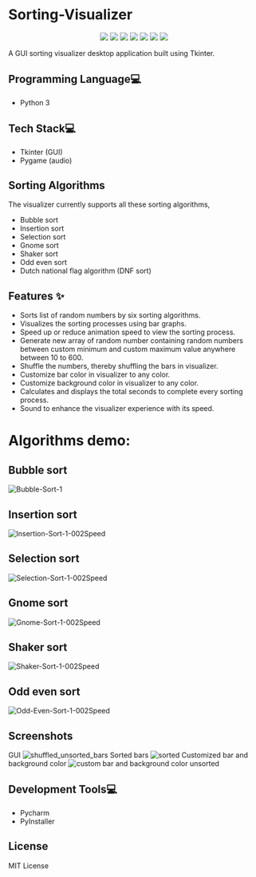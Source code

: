 # Sorting-Visualizer
<p align="center">
  <img src="https://api.visitorbadge.io/api/visitors?path=https%3A%2F%2Fgithub.com%2Freshmaharidhas%2FSorting-Visualizer&labelColor=%23000000&countColor=%2300ff00&style=plastic&labelStyle=none"/>
  <img src="https://img.shields.io/github/languages/code-size/reshmaharidhas/Sorting-Visualizer"/>
  <img src="https://img.shields.io/github/languages/top/reshmaharidhas/Sorting-Visualizer?labelColor=%23000000"/>
  <img src="https://img.shields.io/github/v/release/reshmaharidhas/Sorting-Visualizer"/>
  <img src="https://img.shields.io/github/release-date/reshmaharidhas/Sorting-Visualizer"/>
  <img src="https://img.shields.io/github/created-at/reshmaharidhas/Sorting-Visualizer"/>
  <img src="https://img.shields.io/github/license/reshmaharidhas/Sorting-Visualizer"/>
</p>
A GUI sorting visualizer desktop application built using Tkinter.

## Programming Language💻
- Python 3

## Tech Stack💻 
- Tkinter (GUI)
- Pygame (audio)

## Sorting Algorithms
The visualizer currently supports all these sorting algorithms,
- Bubble sort
- Insertion sort
- Selection sort
- Gnome sort
- Shaker sort
- Odd even sort
- Dutch national flag algorithm (DNF sort)

## Features ✨
- Sorts list of random numbers by six sorting algorithms.
- Visualizes the sorting processes using bar graphs.
- Speed up or reduce animation speed to view the sorting process.
- Generate new array of random number containing random numbers between custom minimum and custom maximum value anywhere between 10 to 600. 
- Shuffle the numbers, thereby shuffling the bars in visualizer.
- Customize bar color in visualizer to any color.
- Customize background color in visualizer to any color.
- Calculates and displays the total seconds to complete every sorting process.
- Sound to enhance the visualizer experience with its speed.

# Algorithms demo:
## Bubble sort
![Bubble-Sort-1](https://github.com/reshmaharidhas/Sorting-Visualizer/assets/37250413/b9a2c8da-efe4-4e19-82b9-9ff606011dd7)
## Insertion sort
![Insertion-Sort-1-002Speed](https://github.com/reshmaharidhas/Sorting-Visualizer/assets/37250413/ed51a051-9e40-4e2d-b553-906ea2f795e4)
## Selection sort
![Selection-Sort-1-002Speed](https://github.com/reshmaharidhas/Sorting-Visualizer/assets/37250413/56d1f3f6-6608-4762-a69a-9443cdc59bb8)
## Gnome sort
![Gnome-Sort-1-002Speed](https://github.com/reshmaharidhas/Sorting-Visualizer/assets/37250413/b2a621e1-4888-482f-84ee-744abc8c84bc)
## Shaker sort
![Shaker-Sort-1-002Speed](https://github.com/reshmaharidhas/Sorting-Visualizer/assets/37250413/60c2aee4-6fa7-45d9-86c6-636db861f5a9)
## Odd even sort
![Odd-Even-Sort-1-002Speed](https://github.com/reshmaharidhas/Sorting-Visualizer/assets/37250413/85335543-5928-4434-a17f-c8d192d85b66)

## Screenshots
GUI
![shuffled_unsorted_bars](https://github.com/reshmaharidhas/Sorting-Visualizer/assets/37250413/f05c5cc9-00db-4a3f-a254-b2bcd25e8185)
Sorted bars
![sorted](https://github.com/reshmaharidhas/Sorting-Visualizer/assets/37250413/fd61cb55-8ebc-43b1-8763-292581bed320)
Customized bar and background color
![custom bar and background color unsorted](https://github.com/reshmaharidhas/Sorting-Visualizer/assets/37250413/a8236f3a-05c3-4f8c-b317-586cd767a328)


## Development Tools💻
- Pycharm
- PyInstaller

## License
MIT License
